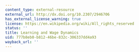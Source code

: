 ```yaml
---
content_type: external-resource
external_url: http://dx.doi.org/10.2307/2946706
has_external_license_warning: true
license: https://en.wikipedia.org/wiki/All_rights_reserved
status: ''
title: Learning and Wage Dynamics
uid: 777b8eb0-b812-46be-832c-306337dd4a93
wayback_url: ''
---
```

